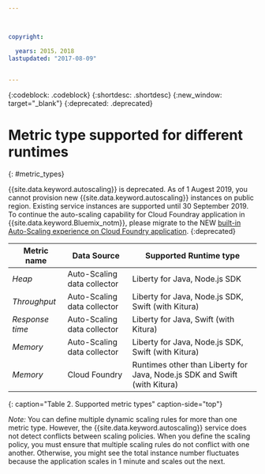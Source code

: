 ```yaml
---

 

copyright:

  years: 2015，2018
lastupdated: "2017-08-09"  
 

---
```


{:codeblock: .codeblock}
{:shortdesc: .shortdesc}
{:new_window: target="_blank"}
{:deprecated: .deprecated}


# Metric type supported for different runtimes
{: #metric_types}

{{site.data.keyword.autoscaling}} is deprecated. As of 1 Augest 2019, you cannot provision new {{site.data.keyword.autoscaling}} instances on public region. Existing service instances are supported until 30 September 2019. To continue the auto-scaling capability for Cloud Foundray application in {{site.data.keyword.Bluemix_notm}}, please migrate to the NEW [built-in Auto-Scaling experience on Cloud Foundry application](https://{DomainName}/docs/cloud-foundry-public?topic=cloud-foundry-public-autoscale_cloud_foundry_apps). 
{:deprecated}

| Metric name | Data Source | Supported Runtime type |
|-------------|----------------------| ------------------- |
| *Heap* |   Auto-Scaling data collector    | Liberty for Java, Node.js SDK |
| *Throughput* |  Auto-Scaling data collector| Liberty for Java, Node.js SDK, Swift (with Kitura) |
| *Response time* |   Auto-Scaling data collector | Liberty for Java, Swift (with Kitura)|
| *Memory*   | Auto-Scaling data collector   |  Liberty for Java, Node.js SDK, Swift (with Kitura)  |
| *Memory*   | Cloud Foundry   |  Runtimes other than Liberty for Java, Node.js SDK and Swift (with Kitura) |

{: caption="Table 2. Supported metric types" caption-side="top"}

*Note:* You can define multiple dynamic scaling rules for more than one metric type. However, the {{site.data.keyword.autoscaling}} service does not detect conflicts between scaling policies. When you define the scaling policy, you must ensure that multiple scaling rules do not conflict with one another. Otherwise, you might see the total instance number fluctuates because the application scales in 1 minute and scales out the next.  


